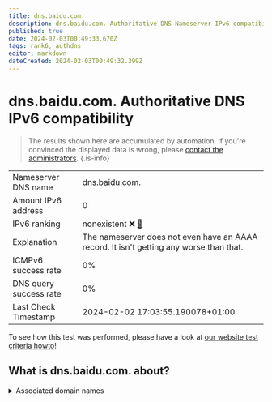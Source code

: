 ```yaml
---
title: dns.baidu.com.
description: dns.baidu.com. Authoritative DNS Nameserver IPv6 compatibility
published: true
date: 2024-02-03T00:49:33.670Z
tags: rank6, authdns
editor: markdown
dateCreated: 2024-02-03T00:49:32.399Z
---
```


# dns.baidu.com. Authoritative DNS IPv6 compatibility

> The results shown here are accumulated by automation. If you're convinced the displayed data is wrong, please [contact the administrators](/howto/chat). 
{.is-info}




|   |   |
| - | - |
| Nameserver DNS name | dns.baidu.com.
| Amount IPv6 address | 0
| IPv6 ranking | nonexistent :x: [🔗](/howto/ranking) |
| Explanation | The nameserver does not even have an AAAA record. It isn't getting any worse than that. |
| ICMPv6 success rate | 0%|
| DNS query success rate | 0% |
| Last Check Timestamp | 2024-02-02 17:03:55.190078+01:00 |

To see how this test was performed, please have a look at [our website test criteria howto](/howto/testcriteria/authdns)!


## What is dns.baidu.com. about?






<details>
<summary>Associated domain names</summary>

baike.baidu.com

</details>
